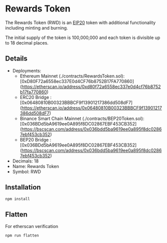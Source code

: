 # Rewards Token

The Rewards Token (RWD) is an [EIP20](https://github.com/ethereum/EIPs/blob/master/EIPS/eip-20-token-standard.md) token with additional functionality including minting and burning.

The initial supply of the token is 100,000,000 and each token is divisible up to 18 decimal places.

## Details

- Deployments:
  - Ethereum Mainnet (./contracts/RewardsToken.sol): [0xD80F72a6558ec337E0d4CF76b8752B17FA770860] (https://etherscan.io/address/0xd80f72a6558ec337e0d4cf76b8752b17fa770860)
  - ERC20 Bridge : [0x06480810B00323BBBCF9f13901217386dd508dF7] (https://etherscan.io/address/0x06480810B00323BBBCF9f13901217386dd508dF7)
  - Binance Smart Chain Mainnet (./contracts/BEP20Token.sol): [0x036BDd5bA9619ee0A895f8DC02867EBF453CB352] (https://bscscan.com/address/0x036bdd5ba9619ee0a895f8dc02867ebf453cb352)
  - BEP20 Bridge : [0x036BDd5bA9619ee0A895f8DC02867EBF453CB352] (https://bscscan.com/address/0x036bdd5ba9619ee0a895f8dc02867ebf453cb352)
- Decimals: 18
- Name: Rewards Token
- Symbol: RWD

## Installation

```bash
npm install
```

## Flatten

For etherscan verification

```bash
npm run flatten
```
